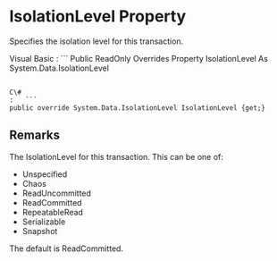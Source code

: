 <!-- loio3c1f2f6b6c5f10148fbef95ba451bbfd -->

# IsolationLevel Property

Specifies the isolation level for this transaction.



Visual Basic
:   ```
Public ReadOnly Overrides Property IsolationLevel As System.Data.IsolationLevel
```

C\#
:   ```
public override System.Data.IsolationLevel IsolationLevel {get;}
```



## Remarks

The IsolationLevel for this transaction. This can be one of:

-   Unspecified
-   Chaos
-   ReadUncommitted
-   ReadCommitted
-   RepeatableRead
-   Serializable
-   Snapshot

The default is ReadCommitted.


